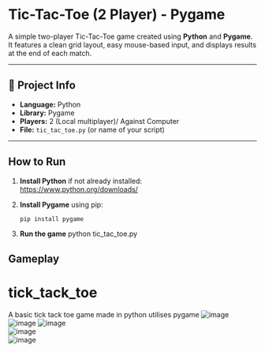 
# Tic-Tac-Toe (2 Player) - Pygame

A simple two-player Tic-Tac-Toe game created using **Python** and **Pygame**. It features a clean grid layout, easy mouse-based input, and displays results at the end of each match.

---

## 📁 Project Info

- **Language:** Python
- **Library:** Pygame
- **Players:** 2 (Local multiplayer)/ Against Computer
- **File:** `tic_tac_toe.py` (or name of your script)

---

## How to Run

1. **Install Python** if not already installed:  
   https://www.python.org/downloads/

2. **Install Pygame** using pip:
   ```bash
   pip install pygame

3. **Run the game** 
python tic_tac_toe.py

## Gameplay
# tick_tack_toe
 A basic tick tack toe game made in python utilises pygame
![image](https://github.com/user-attachments/assets/5e83f382-928f-4bae-b8f5-a796a1d2261f)
![image](https://github.com/user-attachments/assets/32c14a33-8ece-4b04-a378-7bba62259d80)
![image](https://github.com/user-attachments/assets/4620a2c8-29b8-46da-b5ec-a3a22f45abe4) <br>
![image](https://github.com/user-attachments/assets/e6ceffc2-bb9d-47d8-a459-6d19332fb86b) <br> 
![image](https://github.com/user-attachments/assets/98017024-056e-41ee-abbe-2545be519fbe)
